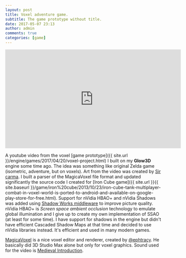 ```yaml
---
layout: post
title: Voxel adventure game.
subtitle: The game prototype without title.
date: 2017-05-07 23:13
author: admin
comments: true
categories: [game]
---
```

<div class="videoWrapper"><iframe width="560" height="315" src="https://www.youtube.com/embed/dsCfWE7WE1c" frameborder="0" allowfullscreen></iframe></div>

A youtube video from the voxel [game prototype]({{ site.url }}/engine/games/2017/04/20/voxel-project.html) I built on my **Glow3D** engine some time ago. The idea was something like original Zelda game (isometric, adventure, but on voxels). Art from the video was created by [Sir carma](https://twitter.com/sir_carma?lang=en). I built a parser of the MagicaVoxel file format and updated significantly the source code I created for [Iron Cube game]({{ site.url }}{{ site.baseurl }}/game/iron%20cube/2013/10/23/iron-cube-tank-multiplayer-combat-in-voxel-world-is-ported-to-android-and-available-on-google-play-store-for-free.html). Support for nVidia HBAO+ and nVidia Shadows was added using [Shadow Works middleware](https://developer.nvidia.com/shadowworks) to improve picture quality. nVidia HBAO+ is *Screen space ambient occlusion* technology to emulate global illumination and I give up to create my own implementation of SSAO (at least for some time). I have support for shadows in the engine but didn't have efficient Cascaded Shadow Maps at that time and decided to use nVidia libraries instead. It's efficient and used in many modern games.

[MagicaVoxel]([Magica](https://ephtracy.github.io/)) is a nice voxel editor and renderer, created by [@ephtracy](https://twitter.com/ephtracy?lang=en). He basically did 3D Studio Max alone but only for voxel graphics. Sound used for the video is [Medieval Introduction](http://www.freesound.org/people/Tristan_Lohengrin/sounds/319781/).





